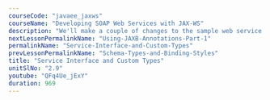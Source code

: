 ```yaml
---
courseCode: "javaee_jaxws"
courseName: "Developing SOAP Web Services with JAX-WS"
description: "We'll make a couple of changes to the sample web service we've been developing all along. First, we will see what happens when a custom Java data type needs to be exchanged as a part of a web service operation. Then, we'll create a web service endpoint interface that our class implements."
nextLessonPermalinkName: "Using-JAXB-Annotations-Part-1"
permalinkName: "Service-Interface-and-Custom-Types"
prevLessonPermalinkName: "Schema-Types-and-Binding-Styles"
title: "Service Interface and Custom Types"
unitSlNo: "2.9"
youtube: "QFq4Ue_jExY"
duration: 969
---
```

